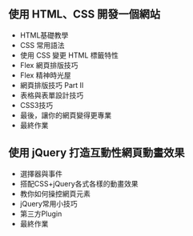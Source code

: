 ## 使用 HTML、CSS 開發一個網站
* HTML基礎教學
* CSS 常用語法
* 使用 CSS 變更 HTML 標籤特性
* Flex 網頁排版技巧
* Flex 精神時光屋
* 網頁排版技巧 Part II
* 表格與表單設計技巧
* CSS3技巧
* 最後，讓你的網頁變得更專業
* 最終作業

## 使用 jQuery 打造互動性網頁動畫效果
* 選擇器與事件
* 搭配CSS+jQuery各式各樣的動畫效果
* 教你如何操控網頁元素
* jQuery常用小技巧
* 第三方Plugin
* 最終作業
